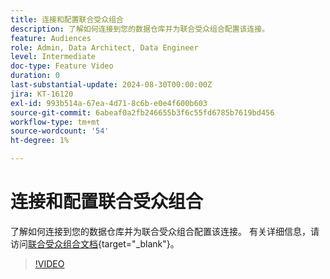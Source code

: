 ```yaml
---
title: 连接和配置联合受众组合
description: 了解如何连接到您的数据仓库并为联合受众组合配置该连接。
feature: Audiences
role: Admin, Data Architect, Data Engineer
level: Intermediate
doc-type: Feature Video
duration: 0
last-substantial-update: 2024-08-30T00:00:00Z
jira: KT-16120
exl-id: 993b514a-67ea-4d71-8c6b-e0e4f600b603
source-git-commit: 6abeaf0a2fb246655b3f6c55fd6785b7619bd456
workflow-type: tm+mt
source-wordcount: '54'
ht-degree: 1%

---
```


# 连接和配置联合受众组合

了解如何连接到您的数据仓库并为联合受众组合配置该连接。 有关详细信息，请访问[联合受众组合文档](https://experienceleague.adobe.com/zh-hans/docs/federated-audience-composition/using/home){target="_blank"}。

>[!VIDEO](https://video.tv.adobe.com/v/3433246/?learn=on&enablevpops)

